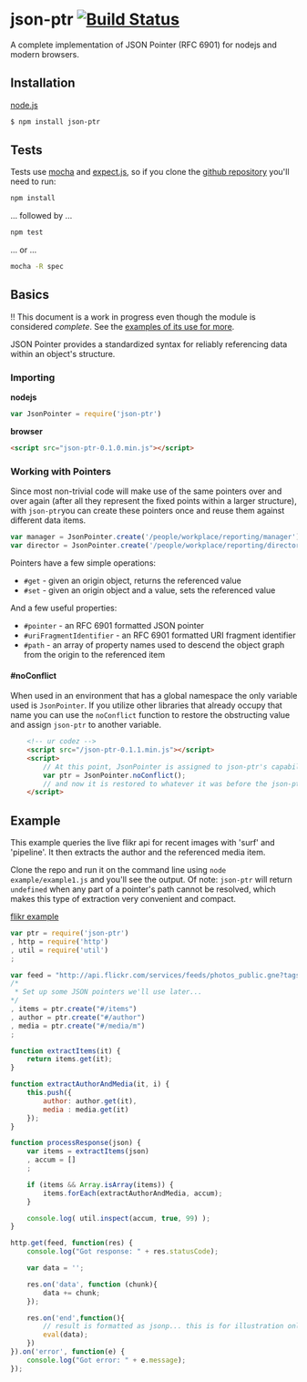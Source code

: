 # json-ptr [![Build Status](https://travis-ci.org/flitbit/json-ptr.png)](http://travis-ci.org/flitbit/json-ptr)

A complete implementation of JSON Pointer (RFC 6901) for nodejs and modern browsers.

## Installation

[node.js](http://nodejs.org)
```bash
$ npm install json-ptr
```

## Tests

Tests use [mocha](http://visionmedia.github.io/mocha/) and [expect.js](https://github.com/LearnBoost/expect.js/), so if you clone the [github repository](https://github.com/flitbit/json-ptr) you'll need to run:

```bash
npm install
```

... followed by ...

```bash
npm test
```

... or ...

```bash
mocha -R spec
```

## Basics

!! This document is a work in progress even though the module is considered *complete*. See the [examples of its use for more](https://github.com/flitbit/json-ptr/tree/master/examples).

JSON Pointer provides a standardized syntax for reliably referencing data within an object's structure.

### Importing

**nodejs**
```javascript
var JsonPointer = require('json-ptr')
```

**browser**
```html
<script src="json-ptr-0.1.0.min.js"></script>
```

### Working with Pointers

Since most non-trivial code will make use of the same pointers over and over again (after all they represent the fixed points within a larger structure), with `json-ptr`you can create these pointers once and reuse them against different data items.

```javascript
var manager = JsonPointer.create('/people/workplace/reporting/manager');
var director = JsonPointer.create('/people/workplace/reporting/director');
```

Pointers have a few simple operations:

* `#get` - given an origin object, returns the referenced value
* `#set` - given an origin object and a value, sets the referenced value

And a few useful properties:

* `#pointer` - an RFC 6901 formatted JSON pointer
* `#uriFragmentIdentifier` - an RFC 6901 formatted URI fragment identifier
* `#path` - an array of property names used to descend the object graph from the origin to the referenced item

#### #noConflict

When used in an environment that has a global namespace the only variable used is `JsonPointer`. If you utilize other libraries that already occupy that name you can use the `noConflict` function to restore the obstructing value and assign `json-ptr` to another variable.

```html
	<!-- ur codez -->
	<script src="/json-ptr-0.1.1.min.js"></script>
	<script>
		// At this point, JsonPointer is assigned to json-ptr's capability.
		var ptr = JsonPointer.noConflict();
		// and now it is restored to whatever it was before the json-ptr import.
	</script>
```

## Example


This example queries the live flikr api for recent images with 'surf' and 'pipeline'. It then extracts the author and the referenced media item.

Clone the repo and run it on the command line using `node example/example1.js` and you'll see the output. Of note: `json-ptr` will return `undefined` when any part of a pointer's path cannot be resolved, which makes this type of extraction very convenient and compact.

[flikr example](https://github.com/flitbit/json-ptr/blob/master/examples/example1.js)
```javascript
var ptr = require('json-ptr')
, http = require('http')
, util = require('util')
;

var feed = "http://api.flickr.com/services/feeds/photos_public.gne?tags=surf,pipeline&tagmode=all&format=json&jsoncallback=processResponse"
/*
 * Set up some JSON pointers we'll use later...
*/
, items = ptr.create("#/items")
, author = ptr.create("#/author")
, media = ptr.create("#/media/m")
;

function extractItems(it) {
	return items.get(it);
}

function extractAuthorAndMedia(it, i) {
	this.push({
		author: author.get(it),
		media : media.get(it)
	});
}

function processResponse(json) {
	var items = extractItems(json)
	, accum = []
	;

	if (items && Array.isArray(items)) {
		items.forEach(extractAuthorAndMedia, accum);
	}

	console.log( util.inspect(accum, true, 99) );
}

http.get(feed, function(res) {
	console.log("Got response: " + res.statusCode);

	var data = '';

	res.on('data', function (chunk){
		data += chunk;
	});

	res.on('end',function(){
		// result is formatted as jsonp... this is for illustration only.
		eval(data);
	})
}).on('error', function(e) {
	console.log("Got error: " + e.message);
});
```

